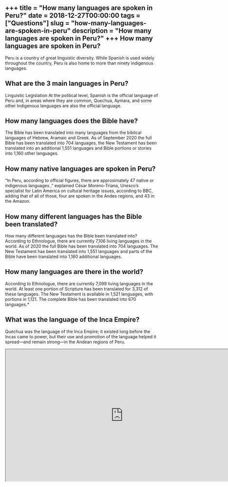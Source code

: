 +++
title = "How many languages are spoken in Peru?"
date = 2018-12-27T00:00:00
tags = ["Questions"]
slug = "how-many-languages-are-spoken-in-peru"
description = "How many languages are spoken in Peru?"
+++
How many languages are spoken in Peru?
--------------------------------------

Peru is a country of great linguistic diversity. While Spanish is used widely throughout the country, Peru is also home to more than ninety indigenous languages.

What are the 3 main languages in Peru?
--------------------------------------

Linguistic Legislation At the political level, Spanish is the official language of Peru and, in areas where they are common, Quechua, Aymara, and some other Indigenous languages are also the official language.

How many languages does the Bible have?
---------------------------------------

The Bible has been translated into many languages from the biblical languages of Hebrew, Aramaic and Greek. As of September 2020 the full Bible has been translated into 704 languages, the New Testament has been translated into an additional 1,551 languages and Bible portions or stories into 1,160 other languages.

How many native languages are spoken in Peru?
---------------------------------------------

“In Peru, according to official figures, there are approximately 47 native or indigenous languages ,” explained César Moreno-Triana, Unesco’s specialist for Latin America on cultural heritage issues, according to BBC, adding that of all of those, four are spoken in the Andes regions, and 43 in the Amazon.

How many different languages has the Bible been translated?
-----------------------------------------------------------

How many different languages has the Bible been translated into? According to Ethnologue, there are currently 7,106 living languages in the world. As of 2020 the full Bible has been translated into 704 languages. The New Testament has been translated into 1,551 languages and parts of the Bible have been translated into 1,160 additional languages.

How many languages are there in the world?
------------------------------------------

According to Ethnologue, there are currently 7,099 living languages in the world. At least one portion of Scripture has been translated for 3,312 of these languages. The New Testament is available in 1,521 languages, with portions in 1,121. The complete Bible has been translated into 670 languages.\*

What was the language of the Inca Empire?
-----------------------------------------

Quechua was the language of the Inca Empire; it existed long before the Incas came to power, but their use and promotion of the language helped it spread—and remain strong—in the Andean regions of Peru.

<iframe allow="accelerometer; autoplay; clipboard-write; encrypted-media; gyroscope; picture-in-picture" allowfullscreen="" class="__youtube_prefs__  epyt-is-override  no-lazyload" data-no-lazy="1" data-origheight="433" data-origwidth="770" data-skipgform_ajax_framebjll="" height="433" id="_ytid_44833" loading="lazy" src="https://www.youtube.com/embed/XPpQrUXBUi0?enablejsapi=1&autoplay=0&cc_load_policy=0&cc_lang_pref=&iv_load_policy=1&loop=0&modestbranding=0&rel=1&fs=1&playsinline=0&autohide=2&theme=dark&color=red&controls=1&" title="YouTube player" width="770"></iframe>